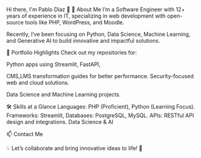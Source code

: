 Hi there, I'm Pablo Díaz 👋
🚀 About Me
I’m a Software Engineer with 12+ years of experience in IT, specializing in web development with open-source tools like PHP, WordPress, and Moodle.

Recently, I’ve been focusing on Python, Data Science, Machine Learning, and Generative AI to build innovative and impactful solutions.

🎥 Portfolio Highlights
Check out my repositories for:

Python apps using Streamlit, FastAPI,

CMS,LMS transformation guides for better performance.
Security-focused web and cloud solutions.

Data Science and Machine Learning projects.

🛠 Skills at a Glance
Languages: PHP (Proficient), Python (Learning Focus).
Frameworks: Streamlit, 
Databases: PostgreSQL, MySQL.
APIs: RESTful API design and integrations.
Data Science & AI

📫 Contact Me

💡 Let’s collaborate and bring innovative ideas to life! 🚀
